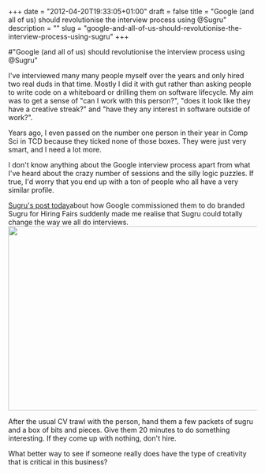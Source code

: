 +++
date = "2012-04-20T19:33:05+01:00"
draft = false
title = "Google (and all of us) should revolutionise the interview process using @Sugru"
description = ""
slug = "google-and-all-of-us-should-revolutionise-the-interview-process-using-sugru"
+++

#"Google (and all of us) should revolutionise the interview process using @Sugru"

I've interviewed many many people myself over the years and only hired two real duds in that time. Mostly I did it with gut rather than asking people to write code on a whiteboard or drilling them on software lifecycle. My aim was to get a sense of "can I work with this person?", "does it look like they have a creative streak?" and "have they any interest in software outside of work?".

Years ago, I even passed on the number one person in their year in Comp Sci in TCD because they ticked none of those boxes. They were just very smart, and I need a lot more.

I don't know anything about the Google interview process apart from what I've heard about the crazy number of sessions and the silly logic puzzles. If true, I'd worry that you end up with a ton of people who all have a very similar profile.

<a href="http://sugru.com/blog/google-commission-special-edition-sugru/">Sugru's post today</a>about how Google commissioned them to do branded Sugru for Hiring Fairs suddenly made me realise that Sugru could totally change the way we all do interviews.<img class="size-full wp-image-688 aligncenter" title="google-googru-5601" src="https://s3-eu-west-1.amazonaws.com/conoroneill.net/wp-content/uploads/2012/04/google-googru-5601.jpg" alt="" width="560" height="373" />

After the usual CV trawl with the person, hand them a few packets of sugru and a box of bits and pieces. Give them 20 minutes to do something interesting. If they come up with nothing, don't hire.

What better way to see if someone really does have the type of creativity that is critical in this business?

&nbsp;